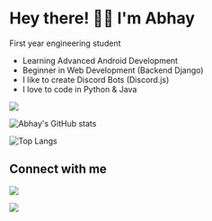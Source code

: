 
# Hey there! 👋🏻 I'm Abhay

First year engineering student



- Learning Advanced Android Development
- Beginner in Web Development (Backend Django)
- I like to create Discord Bots (Discord.js)
- I love to code in Python & Java

![](https://komarev.com/ghpvc/?username=Abhay-cloud&color=orange)

  
![Abhay's GitHub stats](https://github-readme-stats.vercel.app/api?username=Abhay-cloud&show_icons=true&theme=tokyonight&count_private=true)

![Top Langs](https://github-readme-stats.vercel.app/api/top-langs/?username=Abhay-cloud&layout=compact&theme=tokyonight)

## Connect with me
[![](https://img.shields.io/badge/Instagram-E4405F?style=for-the-badge&logo=instagram&logoColor=white)](https://www.instagram.com/its_sn_abhay/)

[![](https://img.shields.io/badge/Telegram-2CA5E0?style=for-the-badge&logo=telegram&logoColor=white)](https://t.me/abhaycloud)
